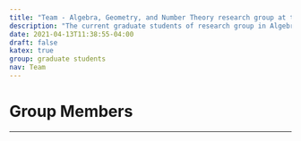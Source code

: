 ```yaml
---
title: "Team - Algebra, Geometry, and Number Theory research group at the University of South Carolina"
description: "The current graduate students of research group in Algebra, Geometry, and Number Theory at the University of South Carolina"
date: 2021-04-13T11:38:55-04:00
draft: false
katex: true
group: graduate students
nav: Team
---
```


# Group Members
-----

